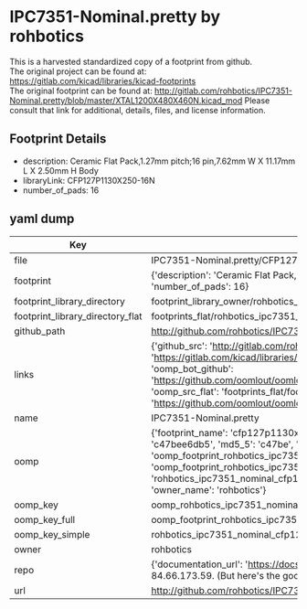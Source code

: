 # IPC7351-Nominal.pretty by rohbotics  
This is a harvested standardized copy of a footprint from github.  
The original project can be found at:  
https://gitlab.com/kicad/libraries/kicad-footprints  
The original footprint can be found at:
http://gitlab.com/rohbotics/IPC7351-Nominal.pretty/blob/master/XTAL1200X480X460N.kicad_mod
Please consult that link for additional, details, files, and license information.  
## Footprint Details
* description: Ceramic Flat Pack,1.27mm pitch;16 pin,7.62mm W X 11.17mm L X 2.50mm H Body  
* libraryLink: CFP127P1130X250-16N  
* number_of_pads: 16  
## yaml dump  
| Key | Value |  
| --- | --- |  
| file | IPC7351-Nominal.pretty/CFP127P1130X250-16N.kicad_mod |  
| footprint | {'description': 'Ceramic Flat Pack,1.27mm pitch;16 pin,7.62mm W X 11.17mm L X 2.50mm H Body', 'libraryLink': 'CFP127P1130X250-16N', 'number_of_pads': 16} |  
| footprint_library_directory | footprint_library_owner/rohbotics_IPC7351-Nominal.pretty |  
| footprint_library_directory_flat | footprints_flat/rohbotics_ipc7351_nominal_cfp127p1130x250_16n/working |  
| github_path | http://github.com/rohbotics/IPC7351-Nominal.pretty/blob/master/CFP127P1130X250-16N.kicad_mod |  
| links | {'github_src': 'http://gitlab.com/rohbotics/IPC7351-Nominal.pretty/blob/master/XTAL1200X480X460N.kicad_mod', 'github_src_repo': 'https://gitlab.com/kicad/libraries/kicad-footprints', 'oomp_bot': 'footprints/rohbotics_ipc7351_nominal_cfp127p1130x250_16n/working', 'oomp_bot_github': 'https://github.com/oomlout/oomlout_oomp_footprint_bot/tree/main/footprints/rohbotics_ipc7351_nominal_cfp127p1130x250_16n/working', 'oomp_src_flat': 'footprints_flat/footprints_flat/rohbotics_ipc7351_nominal_cfp127p1130x250_16n/working', 'oomp_src_flat_github': 'https://github.com/oomlout/oomlout_oomp_footprint_src/tree/main/footprints_flat/rohbotics_ipc7351_nominal_cfp127p1130x250_16n/working'} |  
| name | IPC7351-Nominal.pretty |  
| oomp | {'footprint_name': 'cfp127p1130x250_16n', 'library_name': 'ipc7351_nominal', 'md5': 'c47bee6db530aeda4178be6600a9a97e', 'md5_10': 'c47bee6db5', 'md5_5': 'c47be', 'md5_6': 'c47bee', 'oomp_key': 'oomp_rohbotics_ipc7351_nominal_cfp127p1130x250_16n', 'oomp_key_extra': 'oomp_footprint_rohbotics_ipc7351_nominal_cfp127p1130x250_16n', 'oomp_key_full': 'oomp_footprint_rohbotics_ipc7351_nominal_cfp127p1130x250_16n_c47bee', 'oomp_key_simple': 'rohbotics_ipc7351_nominal_cfp127p1130x250_16n', 'original_filename': 'IPC7351-Nominal.pretty/CFP127P1130X250-16N.kicad_mod', 'owner_name': 'rohbotics'} |  
| oomp_key | oomp_rohbotics_ipc7351_nominal_cfp127p1130x250_16n |  
| oomp_key_full | oomp_footprint_rohbotics_ipc7351_nominal_cfp127p1130x250_16n |  
| oomp_key_simple | rohbotics_ipc7351_nominal_cfp127p1130x250_16n |  
| owner | rohbotics |  
| repo | {'documentation_url': 'https://docs.github.com/rest/overview/resources-in-the-rest-api#rate-limiting', 'message': "API rate limit exceeded for 84.66.173.59. (But here's the good news: Authenticated requests get a higher rate limit. Check out the documentation for more details.)"} |  
| url | http://github.com/rohbotics/IPC7351-Nominal.pretty |  

